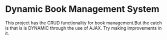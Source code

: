 # Dynamic Book Management System
 This project has the CRUD functionality for book management.But the catch is that is is DYNAMIC through the use of AJAX.
 Try making improvements in it.
